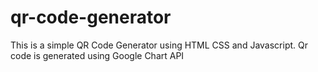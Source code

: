 # qr-code-generator
This is a simple QR Code Generator using HTML CSS and Javascript.
Qr code is generated using Google Chart API
